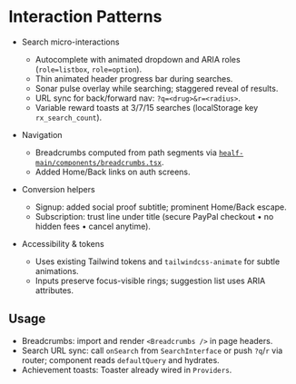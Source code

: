 # Interaction Patterns

- Search micro-interactions
  - Autocomplete with animated dropdown and ARIA roles (`role=listbox`, `role=option`).
  - Thin animated header progress bar during searches.
  - Sonar pulse overlay while searching; staggered reveal of results.
  - URL sync for back/forward nav: `?q=<drug>&r=<radius>`.
  - Variable reward toasts at 3/7/15 searches (localStorage key `rx_search_count`).

- Navigation
  - Breadcrumbs computed from path segments via [`healf-main/components/breadcrumbs.tsx`](file:///workspaces/v0-health20main-whee/healf-main/components/breadcrumbs.tsx).
  - Added Home/Back links on auth screens.

- Conversion helpers
  - Signup: added social proof subtitle; prominent Home/Back escape.
  - Subscription: trust line under title (secure PayPal checkout • no hidden fees • cancel anytime).

- Accessibility & tokens
  - Uses existing Tailwind tokens and `tailwindcss-animate` for subtle animations.
  - Inputs preserve focus-visible rings; suggestion list uses ARIA attributes.

## Usage

- Breadcrumbs: import and render `<Breadcrumbs />` in page headers.
- Search URL sync: call `onSearch` from `SearchInterface` or push `?q`/`r` via router; component reads `defaultQuery` and hydrates.
- Achievement toasts: Toaster already wired in `Providers`.
